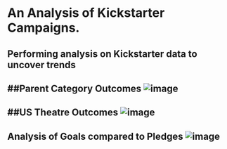 # An Analysis of Kickstarter Campaigns.
Performing analysis on Kickstarter data to uncover trends
---
##Parent Category Outcomes
![image](https://user-images.githubusercontent.com/90879042/133870674-60b3d921-1723-4822-bdb2-9775c24ad886.png)
---
##US Theatre Outcomes
![image](https://user-images.githubusercontent.com/90879042/133870710-0608c917-853a-409f-a949-a21b96cab9a6.png)
---
Analysis of Goals compared to Pledges
![image](https://user-images.githubusercontent.com/90879042/133870731-e2808c7c-8906-46e5-85b2-d5202f6462aa.png)
---
